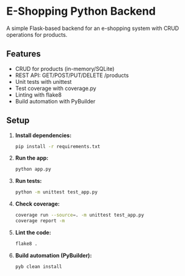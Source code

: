 # E-Shopping Python Backend

A simple Flask-based backend for an e-shopping system with CRUD operations for products.

## Features
- CRUD for products (in-memory/SQLite)
- REST API: GET/POST/PUT/DELETE /products
- Unit tests with unittest
- Test coverage with coverage.py
- Linting with flake8
- Build automation with PyBuilder

## Setup

1. **Install dependencies:**
   ```bash
   pip install -r requirements.txt
   ```

2. **Run the app:**
   ```bash
   python app.py
   ```

3. **Run tests:**
   ```bash
   python -m unittest test_app.py
   ```

4. **Check coverage:**
   ```bash
   coverage run --source=. -m unittest test_app.py
   coverage report -m
   ```

5. **Lint the code:**
   ```bash
   flake8 .
   ```

6. **Build automation (PyBuilder):**
   ```bash
   pyb clean install
   ``` 